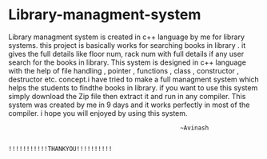 # Library-managment-system
Library managment system is created in c++ language by me for library systems. this project is basically works for searching 
books in library . 
it gives the full details like floor num, rack num with full details if any user search for the books in library.
This system is designed in c++ language with the help of file handling , pointer , functions , class , constructor , destructor
etc. concept.i have tried to make a full managment system which helps the students to findthe books in library.
if you want to use this system simply download the Zip file then extract it and run in any compiler.
This system was created by me in 9 days and it works perfectly in most of the compiler.
i hope you will enjoyed by using this system.

                                                    ~Avinash
       
                                              !!!!!!!!!!!THANKYOU!!!!!!!!!!




















